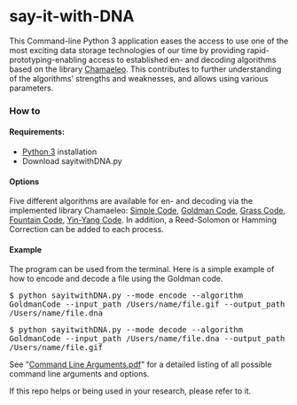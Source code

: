 # say-it-with-DNA
This Command-line Python 3 application eases the access to use one of the most exciting data storage technologies of our time by providing rapid-prototyping-enabling access to established en- and decoding algorithms based on the library [Chamaeleo](https://github.com/ntpz870817/Chamaeleo). This contributes to further understanding of the algorithms’ strengths and weaknesses, and allows using various parameters.

### How to
#### Requirements: 
   * [Python 3](https://www.python.org/downloads/) installation
   * Download sayitwithDNA.py


#### Options
Five different algorithms are available for en- and decoding via the implemented library Chamaeleo: 
[Simple Code](https://www.researchgate.net/profile/George_Church/publication/230698422_Next-Generation_Digital_Information_Storage_in_DNA/links/550c03e60cf2b2450b4e5103/Next-Generation-Digital-Information-Storage-in-DNA.pdf), [Goldman Code](https://www.nature.com/articles/nature11875), [Grass Code](https://www.researchgate.net/publication/272029638_Robust_Chemical_Preservation_of_Digital_Information_on_DNA_in_Silica_with_Error-Correcting_Codes), [Fountain Code](https://www.biorxiv.org/content/10.1101/074237v4.full.pdf), [Yin-Yang Code](https://www.biorxiv.org/content/biorxiv/early/2020/02/20/829721.full.pdf). 
In addition, a Reed-Solomon or Hamming Correction can be added to each process.

#### Example

The program can be used from the terminal. Here is a simple example of how to encode and decode a file using the Goldman code.

<samp>$ python sayitwithDNA.py --mode encode --algorithm GoldmanCode --input_path /Users/name/file.gif --output_path /Users/name/file.dna

<samp>$ python sayitwithDNA.py --mode decode --algorithm GoldmanCode --input_path /Users/name/file.dna --output_path /Users/name/file.gif


See "[Command Line Arguments.pdf](https://github.com/DNA-project/say-it-with-DNA/blob/master/Command%20Line%20Arguments.pdf)" for a detailed listing of all possible command line arguments and options.



If this repo helps or being used in your research, please refer to it.

